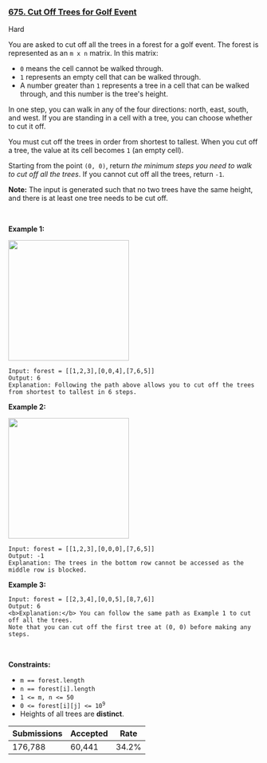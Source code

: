 ### [675. Cut Off Trees for Golf Event](https://leetcode.com/problems/cut-off-trees-for-golf-event/)

Hard

You are asked to cut off all the trees in a forest for a golf event. The forest is represented as an `` m x n `` matrix. In this matrix:

*   `` 0 `` means the cell cannot be walked through.
*   `` 1 `` represents an empty cell that can be walked through.
*   A number greater than `` 1 `` represents a tree in a cell that can be walked through, and this number is the tree's height.

In one step, you can walk in any of the four directions: north, east, south, and west. If you are standing in a cell with a tree, you can choose whether to cut it off.

You must cut off the trees in order from shortest to tallest. When you cut off a tree, the value at its cell becomes `` 1 `` (an empty cell).

Starting from the point `` (0, 0) ``, return _the minimum steps you need to walk to cut off all the trees_. If you cannot cut off all the trees, return `` -1 ``.

__Note:__ The input is generated such that no two trees have the same height, and there is at least one tree needs to be cut off.

 

<strong class="example">Example 1:</strong>

<img alt="" src="https://assets.leetcode.com/uploads/2020/11/26/trees1.jpg" style="width: 242px; height: 242px;"/>

```
Input: forest = [[1,2,3],[0,0,4],[7,6,5]]
Output: 6
Explanation: Following the path above allows you to cut off the trees from shortest to tallest in 6 steps.
```

<strong class="example">Example 2:</strong>

<img alt="" src="https://assets.leetcode.com/uploads/2020/11/26/trees2.jpg" style="width: 242px; height: 242px;"/>

```
Input: forest = [[1,2,3],[0,0,0],[7,6,5]]
Output: -1
Explanation: The trees in the bottom row cannot be accessed as the middle row is blocked.
```

<strong class="example">Example 3:</strong>

```
Input: forest = [[2,3,4],[0,0,5],[8,7,6]]
Output: 6
<b>Explanation:</b> You can follow the same path as Example 1 to cut off all the trees.
Note that you can cut off the first tree at (0, 0) before making any steps.
```

 

__Constraints:__

*   `` m == forest.length ``
*   `` n == forest[i].length ``
*   `` 1 <= m, n <= 50 ``
*   <code>0 <= forest[i][j] <= 10<sup>9</sup></code>
*   Heights of all trees are __distinct__.

| Submissions    | Accepted     | Rate   |
| -------------- | ------------ | ------ |
| 176,788 | 60,441 | 34.2% |